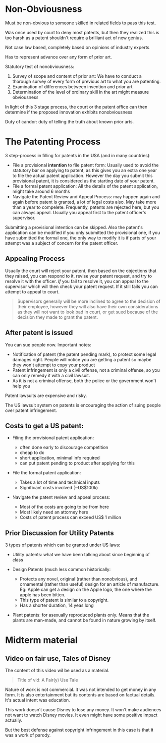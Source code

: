 # Non-Obviousness

Must be non-obvious to someone skilled in related fields to pass this test.

Was once used by court to deny most patents, but then they realized this is too harsh as a patent shouldn't require a brilliant act of new genius.

Not case law based, completely based on opinions of industry experts.

Has to represent advance over any form of prior art.

Statutory test of nonobviousness:

1. Survey of scope and content of prior art: We have to conduct a thorough survey of every form of previous art to what you are patenting.
2. Examination of differences between invention and prior art
3. Determination of the level of ordinary skill in the art might measure obviousness

In light of this 3 stage process, the court or the patent office can then determine if the proposed innovation exhibits nonobviousness

Duty of candor: duty of telling the truth about known prior arts.

# The Patenting Process

3 step-process in filling for patents in the USA (and in many countries):

- File a provisional **intention** to file patent form: Usually used to avoid the statutory bar on applying to patent, as this gives you an extra one year to file the actual patent application. However the day you submit this provisional patent, it is considered as the starting date of your patent.
- File a formal patent application: All the details of the patent application, might take around 6 months
- Navigate the Patent Review and Appeal Process: may happen again and again before patent is granted, a lot of legal costs also. May take more than a year to compelete. Frequently, patents are rejected here, but you can always appeal. Usually you appeal first to the patent officer's supervisor.

Submitting a provisional intention can be skipped. Also the patent's application can be modified if you only submitted the provisional one, if you have submitted the formal one, the only way to modify it is if parts of your attempt was a subject of concern for the patent officer.

## Appealing Process

Usually the court will reject your patent, then based on the objections that they raised, you can respond to it, revise your patent request, and try to resolve it with the officer. _If_ you fail to resolve it, you can appeal to the supervisor which will then check your patent request. If it still fails you can attempt to appeal to court.

> Supervisors generally will be more inclined to agree to the decision of their employee, however they will also have their own considerations as they will not want to look bad in court, or get sued because of the decision they made to grant the patent.

## After patent is issued

You can sue people now. Important notes:

- Notification of patent (the patent pending mark), to protect some legal damages right. People will notice you are getting a patent so maybe they won't attempt to copy your product
- Patent infringement is only a civil offense, not a criminal offense, so you can only remedy it with a civil lawsuit.
- As it is not a criminal offense, both the police or the government won't help you

Patent lawsuits are expensive and risky.

The US lawsuit system on patents is encouraging the action of suing people over patent infringement.

## Costs to get a US patent:

- Filing the provisional patent application:

  - often done early to discourage competition
  - cheap to do
  - short application, minimal info required
  - can put patent pending to product after applying for this

- File the formal patent application:

  - Takes a lot of time and technical inputs
  - Significant costs involved (~US$100k)

- Navigate the patent review and appeal process:

  - Most of the costs are going to be from here
  - Most likely need an attorney here
  - Costs of patent process can exceed US$ 1 million

## Prior Discussion for Utility Patents

3 types of patents which can be granted under US laws:

- Utility patents: what we have been talking about since beginning of class
- Design Patents (much less common historically:

  - Protects any novel, original (rather than nonobvious), and ornamental (rather than useful) design for an article of manufacture. Eg: Apple can get a design on the Apple logo, the one where the apple has been bitten.
  - This type of patent is similar to a copyright.
  - Has a shorter duration, 14 yeas long

- Plant patents: for asexually reproduced plants only. Means that the plants are man-made, and cannot be found in nature growing by itself.

# Midterm material

## Video on fair use, Tales of Disney

The content of this video wil be used as a material.

> Title of vid: A Fair(y) Use Tale

Nature of work is not commercial. It was not intended to get money in any form. It is also entertainment but its contents are based on factual details. It's actual intent was education.

This work doesn't cause Disney to lose any money. It won't make audiences not want to watch Disney movies. It even might have some positive impact actually.

But the best defense against copyright infringement in this case is that it was a work of parody.
